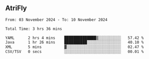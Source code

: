 ## AtriFly

<!--START_SECTION:waka-->

```txt
From: 03 November 2024 - To: 10 November 2024

Total Time: 3 hrs 36 mins

YAML      2 hrs 4 mins    ██████████████▒░░░░░░░░░░   57.42 %
Java      1 hr 26 mins    ██████████░░░░░░░░░░░░░░░   40.10 %
XML       5 mins          ▓░░░░░░░░░░░░░░░░░░░░░░░░   02.47 %
CSV/TSV   0 secs          ░░░░░░░░░░░░░░░░░░░░░░░░░   00.01 %
```

<!--END_SECTION:waka-->


